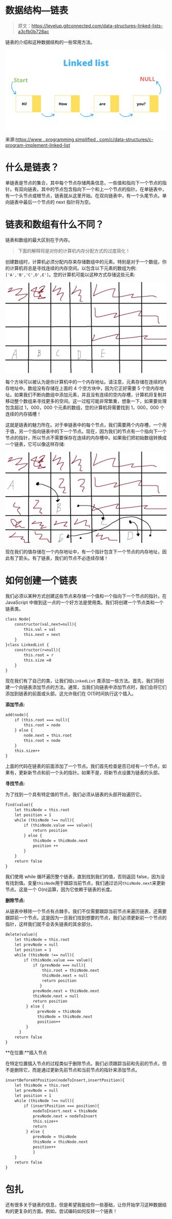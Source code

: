 # 数据结构—链表

> 原文：<https://levelup.gitconnected.com/data-structures-linked-lists-a3cfb0b728ac>

链表的介绍和这种数据结构的一些常用方法。

![](img/0fd5e82b7953567fd70c93dd91f14699.png)

来源:[https://www . programming simplified . com/c/data-structures/c-program-implement-linked-list](https://www.programmingsimplified.com/c/data-structures/c-program-implement-linked-list)

# **什么是链表？**

单链表是节点的集合，其中每个节点存储两条信息，一些值和指向下一个节点的指针。有双向链表，其中的节点包含指向下一个和上一个节点的指针。在单链表中，有一个头节点或根节点，链表就从这里开始。在双向链表中，有一个头尾节点。单向链表中最后一个节点的 next 指针将为空。

# 链表和数组有什么不同？

链表和数组的最大区别在于内存。

> 下面的解释将是对你的计算机内存分配方式的过度简化！

创建数组时，计算机必须分配内存来存储数组中的元素。特别是对于一个数组，你的计算机将总是寻找连续的内存空间。以包含以下元素的数组为例:`['A','B','C',D',E']`。您的计算机可能以这种方式存储这些元素:

![](img/57a1b72b09e7f21e4e7e6d3d13011cdc.png)

每个方块可以被认为是你计算机中的一个内存地址。请注意，元素存储在连续的内存地址中。数组没有存储在上面的 4 个空方块中，因为它正好需要 5 个空内存地址。如果我们不断向数组中添加元素，并且没有连续的空内存槽，计算机将复制并移动整个数组来寻找更多的空间。这一过程可能非常繁重，想象一下，如果要处理包含超过 1，000，000 个元素的数组，您的计算机将需要找到 1，000，000 个连续的内存插槽！

这就是链表的魅力所在。对于单链表中的每个节点，我们需要两个内存槽，一个用于值，另一个指向链表中的下一个节点。现在，因为我们的节点有一个指向下一个节点的指针，所以节点不需要保存在连续的内存槽中。如果我们把初始数组转换成一个链表，它可以像这样存储:

![](img/cd21261efcf1936a715e1645a15d4d98.png)

现在我们的值存储在一个内存地址中，有一个指针包含下一个节点的内存地址，因此有了箭头。有了链表，我们的节点不必连续存储！

# 如何创建一个链表

我们必须以某种方式创建这些节点来存储一个值和一个指向下一个节点的指针。在 JavaScript 中做到这一点的一个好方法是使用类。我们将创建一个节点类和一个链表类。

```
class Node{
    constructor(val,next=null){
        this.val = val
        this.next = next
    }
}class LinkedList {    
    constructor(r=null){        
        this.root = r        
        this.size =0    
    }
}
```

现在我们有了自己的类，让我们给`LinkedList` 类添加一些方法。首先，我们将创建一个向链表添加节点的方法。通常，当我们向链表中添加节点时，我们会将它们添加到链表的前面或头部。这允许我们在 O(1)时间执行这个插入。

**添加节点:**

```
add(node){        
    if (this.root === null){            
        this.root = node        
    } else {            
        node.next = this.root            
        this.root = node        
    }        
    this.size++    
}
```

上面的代码在链表的前面添加了一个节点。我们首先检查是否已经有一个节点，如果有，更新新节点和前一个头的指针。如果不是，将新节点设置为链表的头部。

**寻找节点:**

为了找到一个具有特定值的节点，我们必须从链表的头部开始遍历它。

```
find(value){        
    let thisNode = this.root        
    let position = 1        
    while (thisNode !== null){            
        if (thisNode.value === value){                
            return position            
        } else {                
            thisNode = thisNode.next                
            position ++            
        }        
    }        
    return false    
}
```

我们使用 while 循环遍历整个链表，直到找到我们的值，否则返回 false，因为没有找到值。变量`thisNode`用于跟踪当前节点，我们通过访问`thisNode.next`来更新节点。这是一个 O(n)运算，因为它依赖于链表的长度。

**删除节点:**

从链表中移除一个节点有点棘手。我们不仅需要跟踪当前节点来遍历链表，还需要跟踪前一个节点。这是因为一旦我们找到想要的节点，我们必须更新前一个节点的指针，这样我们就不会丢失链表的其余部分。

```
delete(value){        
    let thisNode = this.root        
    let prevNode = null        
    let position = 1         
    while (thisNode !== null){            
        if (thisNode.value === value){                
            if (prevNode === null){                    
                this.root = thisNode.next                    
                thisNode.next = null                    
                return position                
               }                
            prevNode.next = thisNode.next                
            thisNode.next = null                
            return position             
         } else {                
              prevNode = thisNode                
              thisNode = thisNode.next                
              position++            
         }        
      }         
    return false    
}
```

**在位置:**插入节点

在特定位置插入节点的过程类似于删除节点。我们必须跟踪当前和先前的节点，但不是删除它，而是通过更新先前节点和当前节点的指针来添加节点。

```
insertBeforeAtPosition(nodeToInsert,insertPosition){        
    let thisNode = this.root        
    let prevNode = null        
    let position = 1         
    while (thisNode !== null){            
        if (insertPosition === position){                
            nodeToInsert.next = thisNode                
            prevNode.next = nodeToInsert                
            this.size++                
            return             
         } else {                
            prevNode = thisNode                
            thisNode = thisNode.next                
            position++            
            }        
    }        
    return false    
}
```

# 包扎

还有很多关于链表的信息，但是希望我能给你一些基础，让你开始学习这种数据结构的更复杂的方面。例如，尝试编码如何反转一个链表！